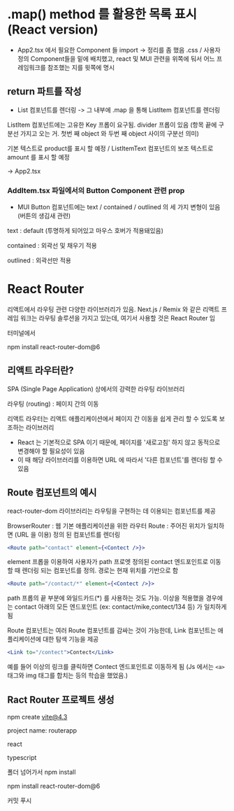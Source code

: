 # .map() method 를 활용한 목록 표시 (React version)

- App2.tsx 에서 필요한 Component 들 import -> 정리를 좀 했음 .css / 사용자 정의 Component들을 밑에 배치했고, react 및 MUI 관련을 위쪽에 둬서 어느 프레임워크를 참조했는 지를 윗쪽에 명시

## return 파트를 작성

- List 컴포넌트를 렌더링 -> 그 내부에 .map 을 통해 ListItem 컴포넌트를 렌더링

ListItem 컴포넌트에는 고유한 Key 프롭이 요구됨. divider 프롭이 있음 (항목 끝에 구분선 가지고 오는 거. 첫번 째 object 와 두번 째 object 사이의 구분선 의미)

기본 텍스트로 product를 표시 할 예정 / ListItemText 컴포넌트의 보조 텍스트로 amount 를 표시 할 예정

-> App2.tsx

### AddItem.tsx 파일에서의 Button Component 관련 prop

- MUI Button 컴포넌트에는 text / contained / outlined 의 세 가지 변형이 있음 (버튼의 생김새 관련)

text : default (투명하게 되어있고 마우스 호버가 적용돼있음)

contained : 외곽선 및 채우기 적용

outlined : 외곽선만 적용

# React Router

리액트에서 라우팅 관련 다양한 라이브러리가 있음. Next.js / Remix 와 같은 리액트 프레임 워크는 라우팅 솔루션을 가지고 있는데, 여기서 사용할 것은 React Router 임

터미널에서 

npm install react-router-dom@6

## 리액트 라우터란?

SPA (Single Page Application) 상에서의 강력한 라우팅 라이브러리

라우팅 (routing) : 페이지 간의 이동

리액트 라우터는 리액트 애플리케이션에서 페이지 간 이동을 쉽게 관리 할 수 있도록 보조하는 라이브러리

- React 는 기본적으로 SPA 이기 때문에, 페이지를 '새로고침' 하지 않고 동적으로 변경해야 할 필요성이 있음
- 이 때 해당 라이브러리를 이용하면 URL 에 따라서 '다른 컴포넌트'를 렌더링 할 수 있음

## Route 컴포넌트의 예시
react-router-dom 라이브러리는 라우팅을 구현하는 데 이용되는 컴포넌트를 제공

BrowserRouter : 웹 기본 애플리케이션을 위한 라우터
Route : 주어진 위치가 일치하면 (URL 을 이용) 정의 된 컴포넌트를 렌더링

```jsx
<Route path="contact" element={<Contect />}>
```

element 프롭을 이용하여 사용자가 path 프로엣 정의된 contact 엔드포인트로 이동 할 때 렌더링 되는 컴포넌트를 정의. 경로는 현재 위치를 기반으로 함

```jsx
<Route path="/contact/*" element={<Contect />}>
```
path 프롭의 끝 부분에 와일드카드(*) 를 사용하는 것도 가능.
이상을 적용했을 경우에는 contact 아래의 모든 엔드포인트 (ex: contact/mike,contect/134 등) 가 일치하게 됨

Route 컴포넌트는 여러 Route 컴포넌트를 감싸는 것이 가능한데, Link 컴포넌트는 애플리케이션에 대한 탐색 기능을 제공
```jsx
<Link to="/contect">Contect</Link>
```
예를 들어 이상의 링크를 클릭하면 Contect 엔드포인트로 이동하게 됨 (Js 에서는 `<a>`태그와 img 태그를 합치는 등의 학습을 했었음.)

## Ract Router 프로젝트 생성
npm create vite@4.3

project name: routerapp

react

typescript

폴더 넘어가서
npm install

npm install react-router-dom@6

커밋 푸시